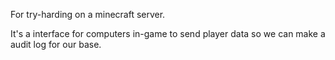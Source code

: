 For try-harding on a minecraft server.


It's a interface for computers in-game to send player data so we can make a audit log for our base.